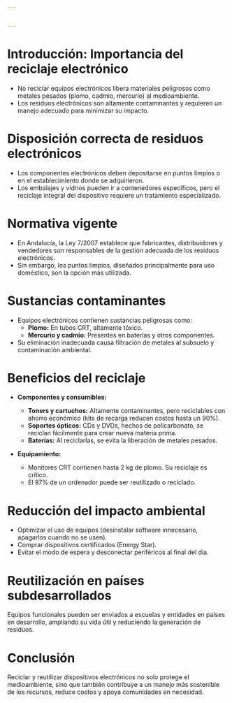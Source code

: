 ```yaml
---


---
```


<h1 id="introducción-importancia-del-reciclaje-electrónico">Introducción: Importancia del reciclaje electrónico</h1>
<ul>
<li>No reciclar equipos electrónicos libera materiales peligrosos como metales pesados (plomo, cadmio, mercurio) al medioambiente.</li>
<li>Los residuos electrónicos son altamente contaminantes y requieren un manejo adecuado para minimizar su impacto.</li>
</ul>
<h1 id="disposición-correcta-de-residuos-electrónicos">Disposición correcta de residuos electrónicos</h1>
<ul>
<li>Los componentes electrónicos deben depositarse en puntos limpios o en el establecimiento donde se adquirieron.</li>
<li>Los embalajes y vidrios pueden ir a contenedores específicos, pero el reciclaje integral del dispositivo requiere un tratamiento especializado.</li>
</ul>
<h1 id="normativa-vigente">Normativa vigente</h1>
<ul>
<li>En Andalucía, la Ley 7/2007 establece que fabricantes, distribuidores y vendedores son responsables de la gestión adecuada de los residuos electrónicos.</li>
<li>Sin embargo, los puntos limpios, diseñados principalmente para uso doméstico, son la opción más utilizada.</li>
</ul>
<h1 id="sustancias-contaminantes">Sustancias contaminantes</h1>
<ul>
<li>Equipos electrónicos contienen sustancias peligrosas como:
<ul>
<li><strong>Plomo:</strong> En tubos CRT, altamente tóxico.</li>
<li><strong>Mercurio y cadmio:</strong> Presentes en baterías y otros componentes.</li>
</ul>
</li>
<li>Su eliminación inadecuada causa filtración de metales al subsuelo y contaminación ambiental.</li>
</ul>
<h1 id="beneficios-del-reciclaje">Beneficios del reciclaje</h1>
<ul>
<li>
<p><strong>Componentes y consumibles:</strong></p>
<ul>
<li><strong>Toners y cartuchos:</strong> Altamente contaminantes, pero reciclables con ahorro económico (kits de recarga reducen costos hasta un 90%).</li>
<li><strong>Soportes ópticos:</strong> CDs y DVDs, hechos de policarbonato, se reciclan fácilmente para crear nueva materia prima.</li>
<li><strong>Baterías:</strong> Al reciclarlas, se evita la liberación de metales pesados.</li>
</ul>
</li>
<li>
<p><strong>Equipamiento:</strong></p>
<ul>
<li>Monitores CRT contienen hasta 2 kg de plomo. Su reciclaje es crítico.</li>
<li>El 97% de un ordenador puede ser reutilizado o reciclado.</li>
</ul>
</li>
</ul>
<h1 id="reducción-del-impacto-ambiental">Reducción del impacto ambiental</h1>
<ul>
<li>Optimizar el uso de equipos (desinstalar software innecesario, apagarlos cuando no se usen).</li>
<li>Comprar dispositivos certificados (Energy Star).</li>
<li>Evitar el modo de espera y desconectar periféricos al final del día.</li>
</ul>
<h1 id="reutilización-en-países-subdesarrollados">Reutilización en países subdesarrollados</h1>
<p>Equipos funcionales pueden ser enviados a escuelas y entidades en países en desarrollo, ampliando su vida útil y reduciendo la generación de residuos.</p>
<h1 id="conclusión">Conclusión</h1>
<p>Reciclar y reutilizar dispositivos electrónicos no solo protege el medioambiente, sino que también contribuye a un manejo más sostenible de los recursos, reduce costos y apoya comunidades en necesidad.</p>

